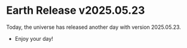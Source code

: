 # Earth Release v2025.05.23
Today, the universe has released another day with version 2025.05.23.
- Enjoy your day!
